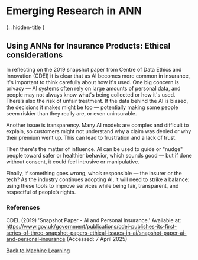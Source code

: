 # Emerging Research in ANN
{: .hidden-title }

## Using ANNs for Insurance Products: Ethical considerations 

In reflecting on the 2019 snapshot paper from Centre of Data Ethics and Innovation (CDEI) it is clear that as AI becomes more common in insurance, it's important to think carefully about how it's used. One big concern is privacy — AI systems often rely on large amounts of personal data, and people may not always know what's being collected or how it's used. There’s also the risk of unfair treatment. If the data behind the AI is biased, the decisions it makes might be too — potentially making some people seem riskier than they really are, or even uninsurable.

Another issue is transparency. Many AI models are complex and difficult to explain, so customers might not understand why a claim was denied or why their premium went up. This can lead to frustration and a lack of trust.

Then there's the matter of influence. AI can be used to guide or "nudge" people toward safer or healthier behavior, which sounds good — but if done without consent, it could feel intrusive or manipulative.

Finally, if something goes wrong, who’s responsible — the insurer or the tech? As the industry continues adopting AI, it will need to strike a balance: using these tools to improve services while being fair, transparent, and respectful of people’s rights.

### References

CDEI. (2019) 'Snapshot Paper - AI and Personal Insurance.' Available at: https://www.gov.uk/government/publications/cdei-publishes-its-first-series-of-three-snapshot-papers-ethical-issues-in-ai/snapshot-paper-ai-and-personal-insurance (Accessed: 7 April 2025)

[Back to Machine Learning](/machine_learning/)